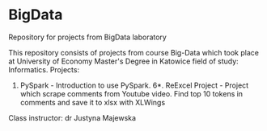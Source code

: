# BigData
Repository for projects from BigData laboratory

This repository consists of projects from course Big-Data which took place at University of Economy Master's Degree in Katowice field of study: Informatics.
Projects:
1. PySpark - Introduction to use PySpark.
6*. ReExcel Project - Project which scrape comments from Youtube video. Find top 10 tokens in comments and save it to xlsx with XLWings 

Class instructor: dr Justyna Majewska
